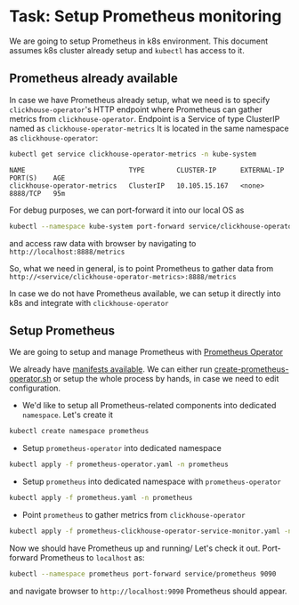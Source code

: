 # Task: Setup Prometheus monitoring

We are going to setup Prometheus in k8s environment.
This document assumes k8s cluster already setup and `kubectl` has access to it.

## Prometheus already available
In case we have Prometheus already setup, what we need is to specify `clickhouse-operator`'s HTTP endpoint where Prometheus can gather metrics from `clickhouse-operator`.
Endpoint is a Service of type ClusterIP named as `clickhouse-operator-metrics` It is located in the same namespace as `clickhouse-operator`:
```bash
kubectl get service clickhouse-operator-metrics -n kube-system
```
```text
NAME                          TYPE        CLUSTER-IP      EXTERNAL-IP   PORT(S)    AGE
clickhouse-operator-metrics   ClusterIP   10.105.15.167   <none>        8888/TCP   95m
```

For debug purposes, we can port-forward it into our local OS as
```bash
kubectl --namespace kube-system port-forward service/clickhouse-operator-metrics 8888
```
and access raw data with browser by navigating to `http://localhost:8888/metrics`

So, what we need in general, is to point Prometheus to gather data from `http://<service/clickhouse-operator-metrics>:8888/metrics`

In case we do not have Prometheus available, we can setup it directly into k8s and integrate with `clickhouse-operator` 

## Setup Prometheus
We are going to setup and manage Prometheus with [Prometheus Operator](https://coreos.com/operators/prometheus/docs/latest/)

We already have [manifests available](../manifests/prometheus/). 
We can either run [create-prometheus-operator.sh](../manifests/prometheus/create-prometheus-operator.sh) or setup the whole process by hands, in case we need to edit configuration.

  - We'd like to setup all Prometheus-related components into dedicated `namespace`. Let's create it
  ```bash
  kubectl create namespace prometheus
  ```
     
  - Setup `prometheus-operator` into dedicated namespace
  ```bash
  kubectl apply -f prometheus-operator.yaml -n prometheus
  ```
    
  - Setup `prometheus` into dedicated namespace with `prometheus-operator`
  ```bash
  kubectl apply -f prometheus.yaml -n prometheus
  ```
  
  - Point `prometheus` to gather metrics from `clickhouse-operator`
  ```bash
  kubectl apply -f prometheus-clickhouse-operator-service-monitor.yaml -n prometheus
  ```

Now we should have Prometheus up and running/ Let's check it out.
Port-forward Prometheus to `localhost` as:
```bash
kubectl --namespace prometheus port-forward service/prometheus 9090
```
and navigate browser to `http://localhost:9090` Prometheus should appear.
